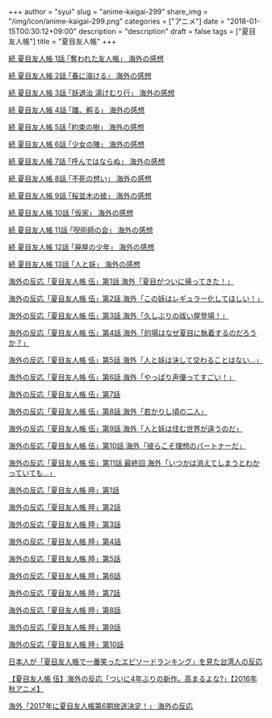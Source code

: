 +++
author = "syui"
slug = "anime-kaigai-299"
share_img = "/img/icon/anime-kaigai-299.png"
categories = ["アニメ"]
date = "2018-01-15T00:30:12+09:00"
description = "description"
draft = false
tags = ["夏目友人帳"]
title = "夏目友人帳"
+++



<a href="http://blog.livedoor.jp/kaigai_no/archives/21893179.html" rel="nofollow" target="_blank" title="続 夏目友人帳 1話 ｢奪われた友人帳」 海外の感想">続 夏目友人帳 1話 ｢奪われた友人帳」 海外の感想</a>

<a href="http://blog.livedoor.jp/kaigai_no/archives/31398439.html" rel="nofollow" target="_blank" title="続 夏目友人帳 2話 ｢春に溶ける」 海外の感想">続 夏目友人帳 2話 ｢春に溶ける」 海外の感想</a>

<a href="http://blog.livedoor.jp/kaigai_no/archives/31682991.html" rel="nofollow" target="_blank" title="続 夏目友人帳 3話 ｢妖退治 湯けむり行」 海外の感想">続 夏目友人帳 3話 ｢妖退治 湯けむり行」 海外の感想</a>

<a href="http://blog.livedoor.jp/kaigai_no/archives/31895338.html" rel="nofollow" target="_blank" title="続 夏目友人帳 4話 ｢雛、孵る」 海外の感想">続 夏目友人帳 4話 ｢雛、孵る」 海外の感想</a>

<a href="http://blog.livedoor.jp/kaigai_no/archives/32233620.html" rel="nofollow" target="_blank" title="続 夏目友人帳 5話 ｢約束の樹」 海外の感想">続 夏目友人帳 5話 ｢約束の樹」 海外の感想</a>

<a href="http://blog.livedoor.jp/kaigai_no/archives/32543810.html" rel="nofollow" target="_blank" title="続 夏目友人帳 6話 ｢少女の陣」 海外の感想">続 夏目友人帳 6話 ｢少女の陣」 海外の感想</a>

<a href="http://blog.livedoor.jp/kaigai_no/archives/32905611.html" rel="nofollow" target="_blank" title="続 夏目友人帳 7話 ｢呼んではならぬ」 海外の感想">続 夏目友人帳 7話 ｢呼んではならぬ」 海外の感想</a>

<a href="http://blog.livedoor.jp/kaigai_no/archives/33160230.html" rel="nofollow" target="_blank" title="続 夏目友人帳 8話 ｢不死の想い」 海外の感想">続 夏目友人帳 8話 ｢不死の想い」 海外の感想</a>

<a href="http://blog.livedoor.jp/kaigai_no/archives/33414175.html" rel="nofollow" target="_blank" title="続 夏目友人帳 9話 ｢桜並木の彼」 海外の感想">続 夏目友人帳 9話 ｢桜並木の彼」 海外の感想</a>

<a href="http://blog.livedoor.jp/kaigai_no/archives/33568361.html" rel="nofollow" target="_blank" title="続 夏目友人帳 10話 ｢仮家」 海外の感想">続 夏目友人帳 10話 ｢仮家」 海外の感想</a>

<a href="http://blog.livedoor.jp/kaigai_no/archives/33730568.html" rel="nofollow" target="_blank" title="続 夏目友人帳 11話 ｢呪術師の会」 海外の感想">続 夏目友人帳 11話 ｢呪術師の会」 海外の感想</a>

<a href="http://blog.livedoor.jp/kaigai_no/archives/33950385.html" rel="nofollow" target="_blank" title="続 夏目友人帳 12話 ｢廃屋の少年」 海外の感想">続 夏目友人帳 12話 ｢廃屋の少年」 海外の感想</a>

<a href="http://blog.livedoor.jp/kaigai_no/archives/34440665.html" rel="nofollow" target="_blank" title="続 夏目友人帳 13話 ｢人と妖」 海外の感想">続 夏目友人帳 13話 ｢人と妖」 海外の感想</a>

<a href="http://honyakutyuihou.hatenablog.com/entry/2016/10/05/102304" rel="nofollow" target="_blank" title="海外の反応「夏目友人帳 伍」第1話 海外「夏目がついに帰ってきた！」">海外の反応「夏目友人帳 伍」第1話 海外「夏目がついに帰ってきた！」</a>

<a href="http://honyakutyuihou.hatenablog.com/entry/2016/10/14/092516" rel="nofollow" target="_blank" title="海外の反応「夏目友人帳 伍」第2話 海外「この妖はレギュラー化してほしい！」">海外の反応「夏目友人帳 伍」第2話 海外「この妖はレギュラー化してほしい！」</a>

<a href="http://honyakutyuihou.hatenablog.com/entry/2016/10/21/183753" rel="nofollow" target="_blank" title="海外の反応「夏目友人帳 伍」第3話 海外「久しぶりの祓い屋登場！」">海外の反応「夏目友人帳 伍」第3話 海外「久しぶりの祓い屋登場！」</a>

<a href="http://honyakutyuihou.hatenablog.com/entry/2016/10/31/072529" rel="nofollow" target="_blank" title="海外の反応「夏目友人帳 伍」第4話 海外「的場はなぜ夏目に執着するのだろうか？」">海外の反応「夏目友人帳 伍」第4話 海外「的場はなぜ夏目に執着するのだろうか？」</a>

<a href="http://honyakutyuihou.hatenablog.com/entry/2016/11/04/100005" rel="nofollow" target="_blank" title="海外の反応「夏目友人帳 伍」第5話 海外「人と妖は決して交わることはない...」">海外の反応「夏目友人帳 伍」第5話 海外「人と妖は決して交わることはない...」</a>

<a href="http://honyakutyuihou.hatenablog.com/entry/2016/11/11/125048" rel="nofollow" target="_blank" title="海外の反応「夏目友人帳 伍」第6話 海外「やっぱり声優ってすごい！」">海外の反応「夏目友人帳 伍」第6話 海外「やっぱり声優ってすごい！」</a>

<a href="http://honyakutyuihou.hatenablog.com/entry/2016/11/25/113107" rel="nofollow" target="_blank" title="海外の反応「夏目友人帳 伍」第7話">海外の反応「夏目友人帳 伍」第7話</a>

<a href="http://honyakutyuihou.hatenablog.com/entry/2016/12/02/090927" rel="nofollow" target="_blank" title=" 海外の反応「夏目友人帳 伍」第8話 海外「若かりし頃の二人」"> 海外の反応「夏目友人帳 伍」第8話 海外「若かりし頃の二人」</a>

<a href="http://honyakutyuihou.hatenablog.com/entry/2016/12/09/131926" rel="nofollow" target="_blank" title="海外の反応「夏目友人帳 伍」第9話 海外「人と妖は住む世界が違うのだ」">海外の反応「夏目友人帳 伍」第9話 海外「人と妖は住む世界が違うのだ」</a>

<a href="http://honyakutyuihou.hatenablog.com/entry/2016/12/16/121758" rel="nofollow" target="_blank" title="海外の反応「夏目友人帳 伍」第10話 海外「彼らこそ理想のパートナーだ」">海外の反応「夏目友人帳 伍」第10話 海外「彼らこそ理想のパートナーだ」</a>

<a href="http://honyakutyuihou.hatenablog.com/entry/2016/12/23/101808" rel="nofollow" target="_blank" title="海外の反応「夏目友人帳 伍」第11話 最終回 海外「いつかは消えてしまうとわかっていても...」">海外の反応「夏目友人帳 伍」第11話 最終回 海外「いつかは消えてしまうとわかっていても...」</a>

<a href="http://honyakutyuihou.hatenablog.com/entry/2017/04/12/093831" rel="nofollow" target="_blank" title="海外の反応「夏目友人帳 陸」第1話">海外の反応「夏目友人帳 陸」第1話</a>

<a href="http://honyakutyuihou.hatenablog.com/entry/2017/04/21/092446" rel="nofollow" target="_blank" title="海外の反応「夏目友人帳 陸」第2話">海外の反応「夏目友人帳 陸」第2話</a>

<a href="http://honyakutyuihou.hatenablog.com/entry/2017/04/28/082150" rel="nofollow" target="_blank" title="海外の反応「夏目友人帳 陸」第3話">海外の反応「夏目友人帳 陸」第3話</a>

<a href="http://honyakutyuihou.hatenablog.com/entry/2017/05/03/174237" rel="nofollow" target="_blank" title="海外の反応「夏目友人帳 陸」第4話">海外の反応「夏目友人帳 陸」第4話</a>

<a href="http://honyakutyuihou.hatenablog.com/entry/2017/05/13/111251" rel="nofollow" target="_blank" title="海外の反応「夏目友人帳 陸」第5話">海外の反応「夏目友人帳 陸」第5話</a>

<a href="http://honyakutyuihou.hatenablog.com/entry/2017/05/20/121700" rel="nofollow" target="_blank" title=" 海外の反応「夏目友人帳 陸」第6話"> 海外の反応「夏目友人帳 陸」第6話</a>

<a href="http://honyakutyuihou.hatenablog.com/entry/2017/06/02/200049" rel="nofollow" target="_blank" title=" 海外の反応「夏目友人帳 陸」第7話"> 海外の反応「夏目友人帳 陸」第7話</a>

<a href="http://honyakutyuihou.hatenablog.com/entry/2017/06/06/091512" rel="nofollow" target="_blank" title="海外の反応「夏目友人帳 陸」第8話">海外の反応「夏目友人帳 陸」第8話</a>

<a href="http://honyakutyuihou.hatenablog.com/entry/2017/06/14/191246" rel="nofollow" target="_blank" title=" 海外の反応「夏目友人帳 陸」第9話"> 海外の反応「夏目友人帳 陸」第9話</a>

<a href="http://honyakutyuihou.hatenablog.com/entry/2017/06/21/113619" rel="nofollow" target="_blank" title="海外の反応「夏目友人帳 陸」第10話">海外の反応「夏目友人帳 陸」第10話</a>

<a href="http://kaola.jp/2016/10/09/434458/" rel="nofollow" target="_blank" title="日本人が「夏目友人帳で一番笑ったエピソードランキング」を見た台湾人の反応">日本人が「夏目友人帳で一番笑ったエピソードランキング」を見た台湾人の反応</a>

<a href="http://overthe2d.hateblo.jp/entry/2016/09/20/042158" rel="nofollow" target="_blank" title="【夏目友人帳 伍】海外の反応「ついに4年ぶりの新作。高まるよな?」【2016年秋アニメ】">【夏目友人帳 伍】海外の反応「ついに4年ぶりの新作。高まるよな?」【2016年秋アニメ】</a>

<a href="http://www.anihon.com/entry/2016/12/22/070000" rel="nofollow" target="_blank" title="海外「2017年に夏目友人帳第6期放送決定！」 海外の反応">海外「2017年に夏目友人帳第6期放送決定！」 海外の反応</a>
